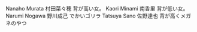 Nanaho Murata 村田菜々穂
    背が高い女。
Kaori Minami 南香里
    背が低い女。
Narumi Nogawa 野川成己
でかいゴリラ
Tatsuya Sano 佐野達也
背が高くメガネのやつ
